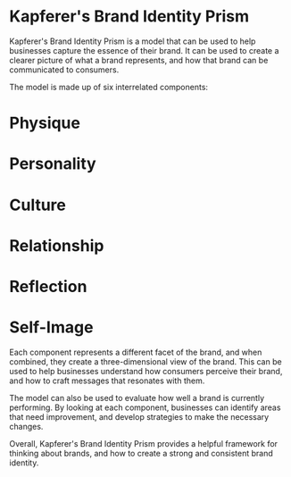 # Kapferer's Brand Identity Prism

Kapferer's Brand Identity Prism is a model that can be used to help businesses capture the essence of their brand. It can be used to create a clearer picture of what a brand represents, and how that brand can be communicated to consumers.

The model is made up of six interrelated components:

# Physique

# Personality

# Culture

# Relationship

# Reflection

# Self-Image

Each component represents a different facet of the brand, and when combined, they create a three-dimensional view of the brand. This can be used to help businesses understand how consumers perceive their brand, and how to craft messages that resonates with them.

The model can also be used to evaluate how well a brand is currently performing. By looking at each component, businesses can identify areas that need improvement, and develop strategies to make the necessary changes.

Overall, Kapferer's Brand Identity Prism provides a helpful framework for thinking about brands, and how to create a strong and consistent brand identity.
